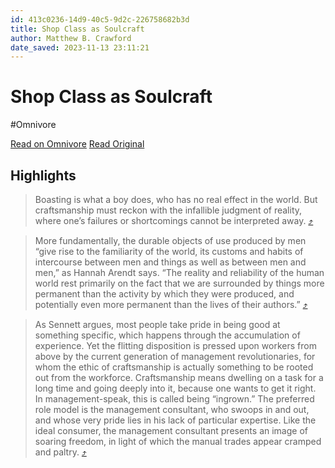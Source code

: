 ```yaml
---
id: 413c0236-14d9-40c5-9d2c-226758682b3d
title: Shop Class as Soulcraft
author: Matthew B. Crawford
date_saved: 2023-11-13 23:11:21
---
```


# Shop Class as Soulcraft
#Omnivore

[Read on Omnivore](https://omnivore.app/me/https-click-convertkit-mail-com-e-5-ux-929-x-6-lb-7-hp-5-ewzdc-8-18bcc06c1ec)
[Read Original](https://click.convertkit-mail.com/e5ux929x6lb7hp5ewzdc8h7p2mw22/reh8hoh05048wdf6/aHR0cHM6Ly93d3cudGhlbmV3YXRsYW50aXMuY29tL3B1YmxpY2F0aW9ucy9zaG9wLWNsYXNzLWFzLXNvdWxjcmFmdA==)

## Highlights

> Boasting is what a boy does, who has no real effect in the world. But craftsmanship must reckon with the infallible judgment of reality, where one’s failures or shortcomings cannot be interpreted away. [⤴️](https://omnivore.app/me/https-click-convertkit-mail-com-e-5-ux-929-x-6-lb-7-hp-5-ewzdc-8-18bcc06c1ec#b31fa84d-e987-42cd-868b-7856ebc62692) 

> More fundamentally, the durable objects of use produced by men “give rise to the familiarity of the world, its customs and habits of intercourse between men and things as well as between men and men,” as Hannah Arendt says. “The reality and reliability of the human world rest primarily on the fact that we are surrounded by things more permanent than the activity by which they were produced, and potentially even more permanent than the lives of their authors.” [⤴️](https://omnivore.app/me/https-click-convertkit-mail-com-e-5-ux-929-x-6-lb-7-hp-5-ewzdc-8-18bcc06c1ec#e8919a57-01d7-4b17-a25f-f2767be10fae) 

> As Sennett argues, most people take pride in being good at something specific, which happens through the accumulation of experience. Yet the flitting disposition is pressed upon workers from above by the current generation of management revolutionaries, for whom the ethic of craftsmanship is actually something to be rooted out from the workforce. Craftsmanship means dwelling on a task for a long time and going deeply into it, because one wants to get it right. In management-speak, this is called being “ingrown.” The preferred role model is the management consultant, who swoops in and out, and whose very pride lies in his lack of particular expertise. Like the ideal consumer, the management consultant presents an image of soaring freedom, in light of which the manual trades appear cramped and paltry. [⤴️](https://omnivore.app/me/https-click-convertkit-mail-com-e-5-ux-929-x-6-lb-7-hp-5-ewzdc-8-18bcc06c1ec#a0cbfd7f-e0c3-4497-ab31-bb33efb2cc5f) 

